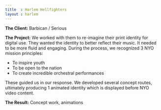 ```yaml
---
title  : Harlem Hellfighters
layout : harlem
---
```


**The Client:** Barbican / Serious

**The Project:** We worked with them to re-imagine their print identity for digital use. They wanted the identity to better reflect their music. It needed to be more fluid and engaging. During the process, we recognized 3 NYO mission principles:

- To inspire youth
- To be open to the nation
- To create incredible orchestral performances

These guided us in our response. We developed several concept routes, ultimately producing 1 animated identity which is displayed before NYO video content.

**The Result:** Concept work, animations
